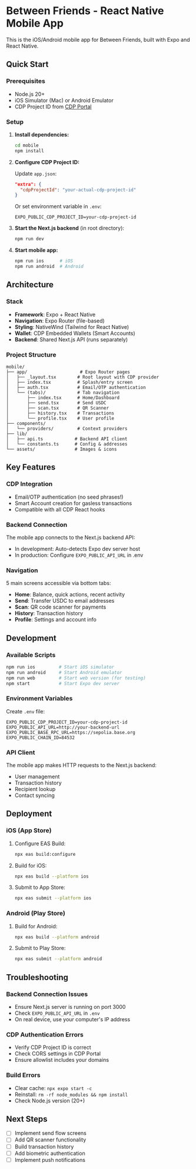 # Between Friends - React Native Mobile App

This is the iOS/Android mobile app for Between Friends, built with Expo and React Native.

## Quick Start

### Prerequisites
- Node.js 20+
- iOS Simulator (Mac) or Android Emulator
- CDP Project ID from [CDP Portal](https://portal.cdp.coinbase.com)

### Setup

1. **Install dependencies:**
   ```bash
   cd mobile
   npm install
   ```

2. **Configure CDP Project ID:**
   
   Update `app.json`:
   ```json
   "extra": {
     "cdpProjectId": "your-actual-cdp-project-id"
   }
   ```
   
   Or set environment variable in `.env`:
   ```
   EXPO_PUBLIC_CDP_PROJECT_ID=your-cdp-project-id
   ```

3. **Start the Next.js backend** (in root directory):
   ```bash
   npm run dev
   ```

4. **Start mobile app:**
   ```bash
   npm run ios      # iOS
   npm run android  # Android
   ```

## Architecture

### Stack
- **Framework**: Expo + React Native
- **Navigation**: Expo Router (file-based)
- **Styling**: NativeWind (Tailwind for React Native)
- **Wallet**: CDP Embedded Wallets (Smart Accounts)
- **Backend**: Shared Next.js API (runs separately)

### Project Structure
```
mobile/
├── app/                    # Expo Router pages
│   ├── _layout.tsx        # Root layout with CDP provider
│   ├── index.tsx          # Splash/entry screen
│   ├── auth.tsx           # Email/OTP authentication
│   └── (tabs)/            # Tab navigation
│       ├── index.tsx      # Home/Dashboard
│       ├── send.tsx       # Send USDC
│       ├── scan.tsx       # QR Scanner
│       ├── history.tsx    # Transactions
│       └── profile.tsx    # User profile
├── components/
│   └── providers/         # Context providers
├── lib/
│   ├── api.ts            # Backend API client
│   └── constants.ts      # Config & addresses
└── assets/               # Images & icons
```

## Key Features

### CDP Integration
- Email/OTP authentication (no seed phrases!)
- Smart Account creation for gasless transactions
- Compatible with all CDP React hooks

### Backend Connection
The mobile app connects to the Next.js backend API:
- In development: Auto-detects Expo dev server host
- In production: Configure `EXPO_PUBLIC_API_URL` in .env

### Navigation
5 main screens accessible via bottom tabs:
- **Home**: Balance, quick actions, recent activity
- **Send**: Transfer USDC to email addresses
- **Scan**: QR code scanner for payments
- **History**: Transaction history
- **Profile**: Settings and account info

## Development

### Available Scripts
```bash
npm run ios         # Start iOS simulator
npm run android     # Start Android emulator  
npm run web         # Start web version (for testing)
npm start           # Start Expo dev server
```

### Environment Variables
Create `.env` file:
```env
EXPO_PUBLIC_CDP_PROJECT_ID=your-cdp-project-id
EXPO_PUBLIC_API_URL=http://your-backend-url
EXPO_PUBLIC_BASE_RPC_URL=https://sepolia.base.org
EXPO_PUBLIC_CHAIN_ID=84532
```

### API Client
The mobile app makes HTTP requests to the Next.js backend:
- User management
- Transaction history
- Recipient lookup
- Contact syncing

## Deployment

### iOS (App Store)
1. Configure EAS Build:
   ```bash
   npx eas build:configure
   ```

2. Build for iOS:
   ```bash
   npx eas build --platform ios
   ```

3. Submit to App Store:
   ```bash
   npx eas submit --platform ios
   ```

### Android (Play Store)
1. Build for Android:
   ```bash
   npx eas build --platform android
   ```

2. Submit to Play Store:
   ```bash
   npx eas submit --platform android
   ```

## Troubleshooting

### Backend Connection Issues
- Ensure Next.js server is running on port 3000
- Check `EXPO_PUBLIC_API_URL` in `.env`
- On real device, use your computer's IP address

### CDP Authentication Errors
- Verify CDP Project ID is correct
- Check CORS settings in CDP Portal
- Ensure allowlist includes your domains

### Build Errors
- Clear cache: `npx expo start -c`
- Reinstall: `rm -rf node_modules && npm install`
- Check Node.js version (20+)

## Next Steps
- [ ] Implement send flow screens
- [ ] Add QR scanner functionality
- [ ] Build transaction history
- [ ] Add biometric authentication
- [ ] Implement push notifications
